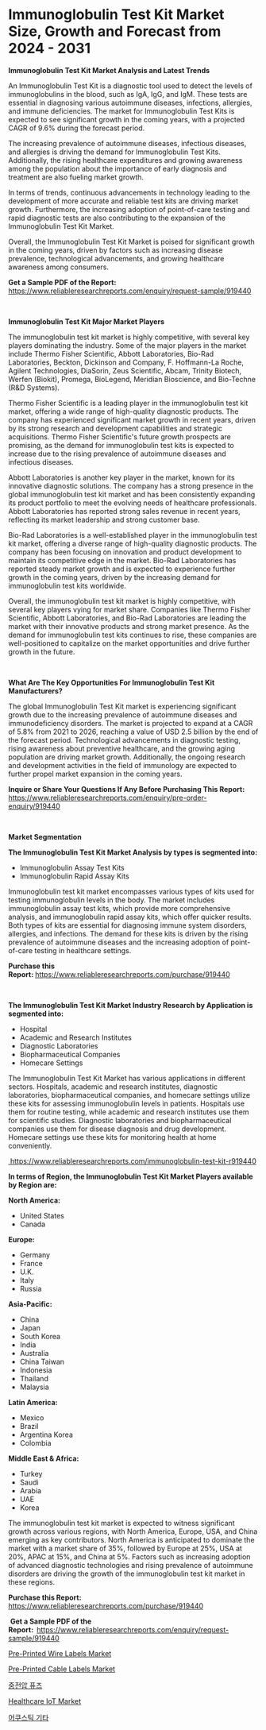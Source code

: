 <p><h1>Immunoglobulin Test Kit Market Size, Growth and Forecast from 2024 - 2031</h1></p><p><strong>Immunoglobulin Test Kit Market Analysis and Latest Trends</strong></p>
<p><p>An Immunoglobulin Test Kit is a diagnostic tool used to detect the levels of immunoglobulins in the blood, such as IgA, IgG, and IgM. These tests are essential in diagnosing various autoimmune diseases, infections, allergies, and immune deficiencies. The market for Immunoglobulin Test Kits is expected to see significant growth in the coming years, with a projected CAGR of 9.6% during the forecast period.</p><p>The increasing prevalence of autoimmune diseases, infectious diseases, and allergies is driving the demand for Immunoglobulin Test Kits. Additionally, the rising healthcare expenditures and growing awareness among the population about the importance of early diagnosis and treatment are also fueling market growth. </p><p>In terms of trends, continuous advancements in technology leading to the development of more accurate and reliable test kits are driving market growth. Furthermore, the increasing adoption of point-of-care testing and rapid diagnostic tests are also contributing to the expansion of the Immunoglobulin Test Kit Market.</p><p>Overall, the Immunoglobulin Test Kit Market is poised for significant growth in the coming years, driven by factors such as increasing disease prevalence, technological advancements, and growing healthcare awareness among consumers.</p></p>
<p><strong>Get a Sample PDF of the Report:&nbsp;</strong> <a href="https://www.reliableresearchreports.com/enquiry/request-sample/919440">https://www.reliableresearchreports.com/enquiry/request-sample/919440</a></p>
<p>&nbsp;</p>
<p><strong>Immunoglobulin Test Kit Major Market Players</strong></p>
<p><p>The immunoglobulin test kit market is highly competitive, with several key players dominating the industry. Some of the major players in the market include Thermo Fisher Scientific, Abbott Laboratories, Bio-Rad Laboratories, Beckton, Dickinson and Company, F. Hoffmann-La Roche, Agilent Technologies, DiaSorin, Zeus Scientific, Abcam, Trinity Biotech, Werfen (Biokit), Promega, BioLegend, Meridian Bioscience, and Bio-Techne (R&D Systems).</p><p>Thermo Fisher Scientific is a leading player in the immunoglobulin test kit market, offering a wide range of high-quality diagnostic products. The company has experienced significant market growth in recent years, driven by its strong research and development capabilities and strategic acquisitions. Thermo Fisher Scientific's future growth prospects are promising, as the demand for immunoglobulin test kits is expected to increase due to the rising prevalence of autoimmune diseases and infectious diseases.</p><p>Abbott Laboratories is another key player in the market, known for its innovative diagnostic solutions. The company has a strong presence in the global immunoglobulin test kit market and has been consistently expanding its product portfolio to meet the evolving needs of healthcare professionals. Abbott Laboratories has reported strong sales revenue in recent years, reflecting its market leadership and strong customer base.</p><p>Bio-Rad Laboratories is a well-established player in the immunoglobulin test kit market, offering a diverse range of high-quality diagnostic products. The company has been focusing on innovation and product development to maintain its competitive edge in the market. Bio-Rad Laboratories has reported steady market growth and is expected to experience further growth in the coming years, driven by the increasing demand for immunoglobulin test kits worldwide.</p><p>Overall, the immunoglobulin test kit market is highly competitive, with several key players vying for market share. Companies like Thermo Fisher Scientific, Abbott Laboratories, and Bio-Rad Laboratories are leading the market with their innovative products and strong market presence. As the demand for immunoglobulin test kits continues to rise, these companies are well-positioned to capitalize on the market opportunities and drive further growth in the future.</p></p>
<p>&nbsp;</p>
<p><strong>What Are The Key Opportunities For Immunoglobulin Test Kit Manufacturers?</strong></p>
<p><p>The global Immunoglobulin Test Kit market is experiencing significant growth due to the increasing prevalence of autoimmune diseases and immunodeficiency disorders. The market is projected to expand at a CAGR of 5.8% from 2021 to 2026, reaching a value of USD 2.5 billion by the end of the forecast period. Technological advancements in diagnostic testing, rising awareness about preventive healthcare, and the growing aging population are driving market growth. Additionally, the ongoing research and development activities in the field of immunology are expected to further propel market expansion in the coming years.</p></p>
<p><strong>Inquire or Share Your Questions If Any Before Purchasing This Report:</strong> <a href="https://www.reliableresearchreports.com/enquiry/pre-order-enquiry/919440">https://www.reliableresearchreports.com/enquiry/pre-order-enquiry/919440</a></p>
<p>&nbsp;</p>
<p><strong>Market Segmentation</strong></p>
<p><strong>The Immunoglobulin Test Kit Market Analysis by types is segmented into:</strong></p>
<p><ul><li>Immunoglobulin Assay Test Kits</li><li>Immunoglobulin Rapid Assay Kits</li></ul></p>
<p><p>Immunoglobulin test kit market encompasses various types of kits used for testing immunoglobulin levels in the body. The market includes immunoglobulin assay test kits, which provide more comprehensive analysis, and immunoglobulin rapid assay kits, which offer quicker results. Both types of kits are essential for diagnosing immune system disorders, allergies, and infections. The demand for these kits is driven by the rising prevalence of autoimmune diseases and the increasing adoption of point-of-care testing in healthcare settings.</p></p>
<p><strong>Purchase this Report:&nbsp;</strong><a href="https://www.reliableresearchreports.com/purchase/919440">https://www.reliableresearchreports.com/purchase/919440</a></p>
<p>&nbsp;</p>
<p><strong>The Immunoglobulin Test Kit Market Industry Research by Application is segmented into:</strong></p>
<p><ul><li>Hospital</li><li>Academic and Research Institutes</li><li>Diagnostic Laboratories</li><li>Biopharmaceutical Companies</li><li>Homecare Settings</li></ul></p>
<p><p>The Immunoglobulin Test Kit Market has various applications in different sectors. Hospitals, academic and research institutes, diagnostic laboratories, biopharmaceutical companies, and homecare settings utilize these kits for assessing immunoglobulin levels in patients. Hospitals use them for routine testing, while academic and research institutes use them for scientific studies. Diagnostic laboratories and biopharmaceutical companies use them for disease diagnosis and drug development. Homecare settings use these kits for monitoring health at home conveniently.</p></p>
<p><a href="https://www.reliableresearchreports.com/immunoglobulin-test-kit-r919440">&nbsp;https://www.reliableresearchreports.com/immunoglobulin-test-kit-r919440</a></p>
<p><strong>In terms of Region, the Immunoglobulin Test Kit Market Players available by Region are:</strong></p>
<p>
    <p> <strong> North America: </strong>
        <ul>
            <li>United States</li>
            <li>Canada</li>
        </ul>
        </p> 
    <p> <strong> Europe: </strong>
        <ul>
            <li>Germany</li>
            <li>France</li>
            <li>U.K.</li>
            <li>Italy</li>
            <li>Russia</li>
        </ul>
        </p> 
    <p> <strong> Asia-Pacific: </strong>
        <ul>
            <li>China</li>
            <li>Japan</li>
            <li>South Korea</li>
            <li>India</li>
            <li>Australia</li>
            <li>China Taiwan</li>
            <li>Indonesia</li>
            <li>Thailand</li>
            <li>Malaysia</li>
        </ul>
        </p> 
    <p> <strong> Latin America: </strong>
        <ul>
            <li>Mexico</li>
            <li>Brazil</li>
            <li>Argentina Korea</li>
            <li>Colombia</li>
        </ul>
        </p> 
    <p> <strong> Middle East & Africa: </strong>
        <ul>
            <li>Turkey</li>
            <li>Saudi</li>
            <li>Arabia</li>
            <li>UAE</li>
            <li>Korea</li>
        </ul>
    </p>
    </p>
<p><p>The immunoglobulin test kit market is expected to witness significant growth across various regions, with North America, Europe, USA, and China emerging as key contributors. North America is anticipated to dominate the market with a market share of 35%, followed by Europe at 25%, USA at 20%, APAC at 15%, and China at 5%. Factors such as increasing adoption of advanced diagnostic technologies and rising prevalence of autoimmune disorders are driving the growth of the immunoglobulin test kit market in these regions.</p></p>
<p><strong>Purchase this Report: </strong><a href="https://www.reliableresearchreports.com/purchase/919440">https://www.reliableresearchreports.com/purchase/919440</a></p>
<p>&nbsp;<strong>Get a Sample PDF of the Report:&nbsp;&nbsp;</strong><a href="https://www.reliableresearchreports.com/enquiry/request-sample/919440">https://www.reliableresearchreports.com/enquiry/request-sample/919440</a></p>
<p><strong></strong></p>
<p><p><a href="https://issuu.com/reportprime-2/docs/pre-printed-wire-labels-market-size-2030.pptx">Pre-Printed Wire Labels Market</a></p><p><a href="https://issuu.com/reportprime-2/docs/pre-printed-cable-labels-market-size-2030.pptx">Pre-Printed Cable Labels Market</a></p><p><a href="https://medium.com/@marcpascual04/%EC%A4%91%EC%95%95-%ED%93%A8%EC%A6%88-%EC%8B%9C%EC%9E%A5-%EB%8F%99%ED%96%A5-%EB%B0%8F-%EC%8B%9C%EC%9E%A5-%EB%B6%84%EC%84%9D%EC%9D%80-2024%EB%85%84%EB%B6%80%ED%84%B0-2031%EB%85%84%EA%B9%8C%EC%A7%80-%EC%98%88%EC%B8%A1%EB%90%A9%EB%8B%88%EB%8B%A4-bf015885b4b3">중전압 퓨즈</a></p><p><a href="https://github.com/jerrycopelandthomaswsqd8q/Market-Research-Report-List-2/blob/main/healthcare-iot-market.md">Healthcare IoT Market</a></p><p><a href="https://github.com/camron674/Market-Research-Report-List-1/blob/main/456098748301.md">어쿠스틱 기타</a></p></p>
